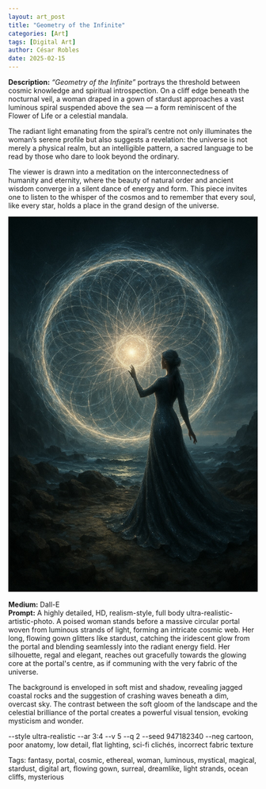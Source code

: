 ```yaml
---
layout: art_post
title: "Geometry of the Infinite"
categories: [Art]
tags: [Digital Art]
author: César Robles
date: 2025-02-15
---
```

**Description:** *“Geometry of the Infinite”* portrays the threshold between cosmic knowledge and spiritual introspection. On a cliff edge beneath the nocturnal veil, a woman draped in a gown of stardust approaches a vast luminous spiral suspended above the sea — a form reminiscent of the Flower of Life or a celestial mandala.

The radiant light emanating from the spiral’s centre not only illuminates the woman’s serene profile but also suggests a revelation: the universe is not merely a physical realm, but an intelligible pattern, a sacred language to be read by those who dare to look beyond the ordinary.

The viewer is drawn into a meditation on the interconnectedness of humanity and eternity, where the beauty of natural order and ancient wisdom converge in a silent dance of energy and form. This piece invites one to listen to the whisper of the cosmos and to remember that every soul, like every star, holds a place in the grand design of the universe.

![Geometry of the Infinite](/imag/digital_art/geometry_of_the_infinite.jpg)

**Medium:** Dall-E\
**Prompt:** A highly detailed, HD, realism-style, full body ultra-realistic-artistic-photo. A poised woman stands before a massive circular portal woven from luminous strands of light, forming an intricate cosmic web. Her long, flowing gown glitters like stardust, catching the iridescent glow from the portal and blending seamlessly into the radiant energy field. Her silhouette, regal and elegant, reaches out gracefully towards the glowing core at the portal's centre, as if communing with the very fabric of the universe.

The background is enveloped in soft mist and shadow, revealing jagged coastal rocks and the suggestion of crashing waves beneath a dim, overcast sky. The contrast between the soft gloom of the landscape and the celestial brilliance of the portal creates a powerful visual tension, evoking mysticism and wonder.

--style ultra-realistic --ar 3:4 --v 5 --q 2 --seed 947182340 --neg cartoon, poor anatomy, low detail, flat lighting, sci-fi clichés, incorrect fabric texture

Tags: fantasy, portal, cosmic, ethereal, woman, luminous, mystical, magical, stardust, digital art, flowing gown, surreal, dreamlike, light strands, ocean cliffs, mysterious